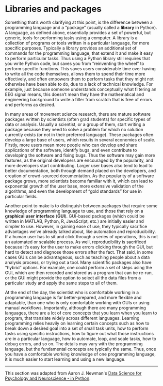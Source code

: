# Libraries and packages

Something that’s worth clarifying at this point, is the difference between a programming language and a “package” (usually called a **library** in Python). A language, as defined above, essentially provides a set of powerful, but generic, tools for performing tasks using a computer. A library is a collection of programs or tools written in a particular language, for more specific purposes. Typically a library provides an additional set of commands for the programming language, that extend it and make it easy to perform particular tasks. Thus using a Python library still requires that you write Python code, but saves you from “reinventing the wheel” to perform specific functions. This saves users considerable time over having to write all the code themselves, allows them to spend their time more effectively, and often empowers them to perform tasks that they might not otherwise have been able to do, due to a lack of technical knowledge. For example, just because someone understands conceptually what filtering an EEG signal means, this doesn’t mean they have the mathematical and engineering background to write a filter from scratch that is free of errors and performs as desired.

In many areas of movement science research, there are mature software packages written by scientists (often grad students) for specific types of data or analysis. Usually a scientist, or a group of them, start writing a package because they need to solve a problem for which no solution currently exists (or not in their preferred language). These packages often develop a large base of users, which results in several economies of scale. Firstly, more users mean more people who can develop and share applications of the software, identify bugs, and even contribute to developing the software and fixing bugs. Thus the software may gain more features, as the original developers are encouraged by the popularity, and more developers start contributing. Larger user bases also tend to lead to better documentation, both through demand placed on the developers, and creation of crowd-sourced documentation. As the popularity of a software package grows, more scientists become familiar with it, which can lead to exponential growth of the user base, more extensive validation of the algorithms, and even the development of “gold standards” for use in particular fields.

Another point to make is to distinguish between packages that require some knowledge of programming language to use, and those that rely on a **graphical user interface** (**GUI**). GUI-based packages (which could be written in MATLAB, Python, R, JavaScript, etc.) are initially easier and simpler to use. However, in gaining ease of use, they typically sacrifice advantages we’ve already talked about, like automation and reproducibility. If a human user has to sit and click through a series of operations, this is not an automated or scalable process. As well, reproducibility is sacrificed because it’s easy for the user to make errors clicking through the GUI, but hard to detect and diagnose those errors after the fact. That said, in some cases GUIs can be advantageous, such as teaching people about a data analysis process, or trying out a tool. Many scientific packages also have “hybrid” options. For example, one could perform a set of steps using the GUI, which are then recorded and stored as a program that can be re-run, or the GUI might provide the option to select all the data files from a particular study and apply the same steps to all of them.

At the end of the day, the scientist who is comfortable working in a programming language is far better-prepared, and more flexible and adaptable, than one who is only comfortable working with GUIs or using manual workflows. Importantly, although there are many programming languages, there are a lot of core concepts that you learn when you learn to program, that translate widely across different languages. Learning programming relies heavily on learning certain concepts such as how to break down a desired goal into a set of small task units, how to perform tasks using specific instructions, how to figure out what those instructions are in a particular language, how to automate, loop, and scale tasks, how to debug errors, and so on. The details may vary with the programming language, but the fundamental concepts are typically the same. Thus, once you have a comfortable working knowledge of one programming language, it is much easier to start learning and using a new language.

---
This section was adapted from Aaron J. Newman's [Data Science for Psychology and Neuroscience - in Python](https://neuraldatascience.io/intro.html).